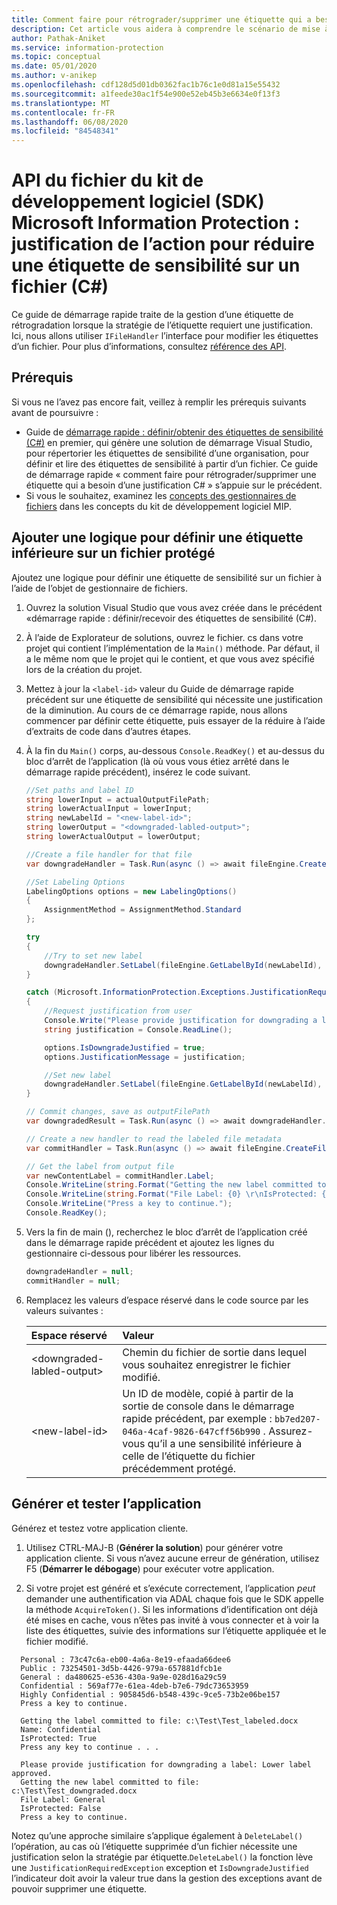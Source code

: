 ```yaml
---
title: Comment faire pour rétrograder/supprimer une étiquette qui a besoin d’une justification (C#)
description: Cet article vous aidera à comprendre le scénario de mise à niveau ou de suppression d’une étiquette nécessitant une justification.
author: Pathak-Aniket
ms.service: information-protection
ms.topic: conceptual
ms.date: 05/01/2020
ms.author: v-anikep
ms.openlocfilehash: cdf128d5d01db0362fac1b76c1e0d81a15e55432
ms.sourcegitcommit: a1feede30ac1f54e900e52eb45b3e6634e0f13f3
ms.translationtype: MT
ms.contentlocale: fr-FR
ms.lasthandoff: 06/08/2020
ms.locfileid: "84548341"
---
```

# <a name="microsoft-information-protection-sdk-file-api---action-justification-for-lowering-a-sensitivity-label-on-a-file-c"></a>API du fichier du kit de développement logiciel (SDK) Microsoft Information Protection : justification de l’action pour réduire une étiquette de sensibilité sur un fichier (C#)

Ce guide de démarrage rapide traite de la gestion d’une étiquette de rétrogradation lorsque la stratégie de l’étiquette requiert une justification. Ici, nous allons utiliser `IFileHandler` l’interface pour modifier les étiquettes d’un fichier. Pour plus d’informations, consultez [référence des API](/dotnet/api/?term=microsoft.informationprotection).

## <a name="prerequisites"></a>Prérequis

Si vous ne l’avez pas encore fait, veillez à remplir les prérequis suivants avant de poursuivre :

- Guide de [démarrage rapide : définir/obtenir des étiquettes de sensibilité (C#)](quick-file-set-get-label-csharp.md) en premier, qui génère une solution de démarrage Visual Studio, pour répertorier les étiquettes de sensibilité d’une organisation, pour définir et lire des étiquettes de sensibilité à partir d’un fichier. Ce guide de démarrage rapide « comment faire pour rétrograder/supprimer une étiquette qui a besoin d’une justification C# » s’appuie sur le précédent.
- Si vous le souhaitez, examinez les [concepts des gestionnaires de fichiers](concept-handler-file-cpp.md) dans les concepts du kit de développement logiciel MIP.

## <a name="add-logic-to-set-a-lower-label-to-a-protected-file"></a>Ajouter une logique pour définir une étiquette inférieure sur un fichier protégé

Ajoutez une logique pour définir une étiquette de sensibilité sur un fichier à l’aide de l’objet de gestionnaire de fichiers.

1. Ouvrez la solution Visual Studio que vous avez créée dans le précédent «démarrage rapide : définir/recevoir des étiquettes de sensibilité (C#).

2. À l’aide de Explorateur de solutions, ouvrez le fichier. cs dans votre projet qui contient l’implémentation de la `Main()` méthode. Par défaut, il a le même nom que le projet qui le contient, et que vous avez spécifié lors de la création du projet.

3. Mettez à jour la `<label-id>` valeur du Guide de démarrage rapide précédent sur une étiquette de sensibilité qui nécessite une justification de la diminution. Au cours de ce démarrage rapide, nous allons commencer par définir cette étiquette, puis essayer de la réduire à l’aide d’extraits de code dans d’autres étapes.

4. À la fin du `Main()` corps, au-dessous `Console.ReadKey()` et au-dessus du bloc d’arrêt de l’application (là où vous vous étiez arrêté dans le démarrage rapide précédent), insérez le code suivant.

    ```csharp
    //Set paths and label ID
    string lowerInput = actualOutputFilePath;
    string lowerActualInput = lowerInput;
    string newLabelId = "<new-label-id>";
    string lowerOutput = "<downgraded-labled-output>";
    string lowerActualOutput = lowerOutput;

    //Create a file handler for that file
    var downgradeHandler = Task.Run(async () => await fileEngine.CreateFileHandlerAsync(lowerInput, lowerActualInput, true)).Result;

    //Set Labeling Options
    LabelingOptions options = new LabelingOptions()
    {
        AssignmentMethod = AssignmentMethod.Standard
    };

    try
    {
        //Try to set new label
        downgradeHandler.SetLabel(fileEngine.GetLabelById(newLabelId), options, new ProtectionSettings());
    }

    catch (Microsoft.InformationProtection.Exceptions.JustificationRequiredException)
    {
        //Request justification from user
        Console.Write("Please provide justification for downgrading a label: ");
        string justification = Console.ReadLine();

        options.IsDowngradeJustified = true;
        options.JustificationMessage = justification;

        //Set new label
        downgradeHandler.SetLabel(fileEngine.GetLabelById(newLabelId), options, new ProtectionSettings());
    }

    // Commit changes, save as outputFilePath
    var downgradedResult = Task.Run(async () => await downgradeHandler.CommitAsync(lowerActualOutput)).Result;

    // Create a new handler to read the labeled file metadata
    var commitHandler = Task.Run(async () => await fileEngine.CreateFileHandlerAsync(lowerOutput, lowerActualOutput, true)).Result;

    // Get the label from output file
    var newContentLabel = commitHandler.Label;
    Console.WriteLine(string.Format("Getting the new label committed to file: {0}", lowerOutput));
    Console.WriteLine(string.Format("File Label: {0} \r\nIsProtected: {1}", newContentLabel.Label.Name, newContentLabel.IsProtectionAppliedFromLabel.ToString()));
    Console.WriteLine("Press a key to continue.");
    Console.ReadKey();

    ```

5. Vers la fin de main (), recherchez le bloc d’arrêt de l’application créé dans le démarrage rapide précédent et ajoutez les lignes du gestionnaire ci-dessous pour libérer les ressources.

    ````csharp
    downgradeHandler = null;
    commitHandler = null;

    ````

6. Remplacez les valeurs d’espace réservé dans le code source par les valeurs suivantes :

   | Espace réservé | Valeur |
   |:----------- |:----- |
   | \<downgraded-labled-output\> | Chemin du fichier de sortie dans lequel vous souhaitez enregistrer le fichier modifié. |
   | \<new-label-id\> | Un ID de modèle, copié à partir de la sortie de console dans le démarrage rapide précédent, par exemple : `bb7ed207-046a-4caf-9826-647cff56b990` . Assurez-vous qu’il a une sensibilité inférieure à celle de l’étiquette du fichier précédemment protégé. |

## <a name="build-and-test-the-application"></a>Générer et tester l’application

Générez et testez votre application cliente.

1. Utilisez CTRL-MAJ-B (**Générer la solution**) pour générer votre application cliente. Si vous n’avez aucune erreur de génération, utilisez F5 (**Démarrer le débogage**) pour exécuter votre application.

2. Si votre projet est généré et s’exécute correctement, l’application *peut* demander une authentification via ADAL chaque fois que le SDK appelle la méthode `AcquireToken()`. Si les informations d’identification ont déjà été mises en cache, vous n’êtes pas invité à vous connecter et à voir la liste des étiquettes, suivie des informations sur l’étiquette appliquée et le fichier modifié.

  ```console
    Personal : 73c47c6a-eb00-4a6a-8e19-efaada66dee6
    Public : 73254501-3d5b-4426-979a-657881dfcb1e
    General : da480625-e536-430a-9a9e-028d16a29c59
    Confidential : 569af77e-61ea-4deb-b7e6-79dc73653959
    Highly Confidential : 905845d6-b548-439c-9ce5-73b2e06be157
    Press a key to continue.

    Getting the label committed to file: c:\Test\Test_labeled.docx
    Name: Confidential
    IsProtected: True
    Press any key to continue . . .

    Please provide justification for downgrading a label: Lower label approved.
    Getting the new label committed to file: c:\Test\Test_downgraded.docx
    File Label: General
    IsProtected: False
    Press a key to continue.
   ```

Notez qu’une approche similaire s’applique également à `DeleteLabel()` l’opération, au cas où l’étiquette supprimée d’un fichier nécessite une justification selon la stratégie par étiquette.`DeleteLabel()` la fonction lève une `JustificationRequiredException` exception et `IsDowngradeJustified` l’indicateur doit avoir la valeur true dans la gestion des exceptions avant de pouvoir supprimer une étiquette.